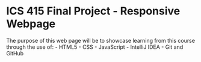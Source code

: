 # ICS 415 Final Project - Responsive Webpage

The purpose of this web page will be to showcase learning from this course through the use of:
	- HTML5
	- CSS
	- JavaScript
	- IntelliJ IDEA
	- Git and GitHub


